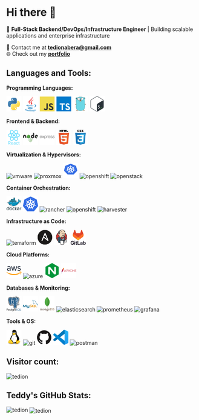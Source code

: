 # Hi there 👋

🔧 **Full-Stack Backend/DevOps/Infrastructure Engineer** | Building scalable applications and enterprise infrastructure

📧 Contact me at **tedionabera@gmail.com**  
🌐 Check out my **[portfolio](https://tedion.github.io/devops-portfolio/)**

## Languages and Tools:

**Programming Languages:**
<p align="left">
<img src="https://raw.githubusercontent.com/devicons/devicon/master/icons/python/python-original.svg" alt="python" width="40" height="40"/>
<img src="https://raw.githubusercontent.com/devicons/devicon/master/icons/java/java-original.svg" alt="java" width="40" height="40"/>
<img src="https://raw.githubusercontent.com/devicons/devicon/master/icons/javascript/javascript-original.svg" alt="javascript" width="40" height="40"/>
<img src="https://raw.githubusercontent.com/devicons/devicon/master/icons/typescript/typescript-original.svg" alt="typescript" width="40" height="40"/>
<img src="https://raw.githubusercontent.com/devicons/devicon/master/icons/go/go-original.svg" alt="go" width="40" height="40"/>
<img src="https://raw.githubusercontent.com/devicons/devicon/master/icons/bash/bash-original.svg" alt="bash" width="40" height="40"/>
</p>

**Frontend & Backend:**
<p align="left">
<img src="https://raw.githubusercontent.com/devicons/devicon/master/icons/react/react-original-wordmark.svg" alt="react" width="40" height="40"/>
<img src="https://raw.githubusercontent.com/devicons/devicon/master/icons/nodejs/nodejs-original-wordmark.svg" alt="nodejs" width="40" height="40"/>
<img src="https://raw.githubusercontent.com/devicons/devicon/master/icons/express/express-original-wordmark.svg" alt="express" width="40" height="40"/>
<img src="https://raw.githubusercontent.com/devicons/devicon/master/icons/html5/html5-original-wordmark.svg" alt="html5" width="40" height="40"/>
<img src="https://raw.githubusercontent.com/devicons/devicon/master/icons/css3/css3-original-wordmark.svg" alt="css3" width="40" height="40"/>
</p>

**Virtualization & Hypervisors:**
<p align="left">
<img src="https://www.vectorlogo.zone/logos/vmware/vmware-icon.svg" alt="vmware" width="40" height="40"/>
<img src="https://www.vectorlogo.zone/logos/proxmox/proxmox-icon.svg" alt="proxmox" width="40" height="40"/>
<img src="https://raw.githubusercontent.com/cncf/artwork/master/projects/kubernetes/icon/color/kubernetes-icon-color.svg" alt="xcp-ng" width="40" height="40"/>
<img src="https://www.vectorlogo.zone/logos/redhat/redhat-icon.svg" alt="openshift" width="40" height="40"/>
<img src="https://www.vectorlogo.zone/logos/openstack/openstack-icon.svg" alt="openstack" width="40" height="40"/>
</p>

**Container Orchestration:**
<p align="left">
<img src="https://raw.githubusercontent.com/devicons/devicon/master/icons/docker/docker-original-wordmark.svg" alt="docker" width="40" height="40"/>
<img src="https://raw.githubusercontent.com/devicons/devicon/master/icons/kubernetes/kubernetes-plain.svg" alt="kubernetes" width="40" height="40"/>
<img src="https://raw.githubusercontent.com/cncf/artwork/master/projects/rancher/icon/color/rancher-icon-color.svg" alt="rancher" width="40" height="40"/>
<img src="https://www.vectorlogo.zone/logos/redhat_openshift/redhat_openshift-icon.svg" alt="openshift" width="40" height="40"/>
<img src="https://avatars.githubusercontent.com/u/58804200?s=40&v=4" alt="harvester" width="40" height="40"/>
</p>

**Infrastructure as Code:**
<p align="left">
<img src="https://www.vectorlogo.zone/logos/terraformio/terraformio-icon.svg" alt="terraform" width="40" height="40"/>
<img src="https://raw.githubusercontent.com/devicons/devicon/master/icons/ansible/ansible-original.svg" alt="ansible" width="40" height="40"/>
<img src="https://raw.githubusercontent.com/devicons/devicon/master/icons/jenkins/jenkins-original.svg" alt="jenkins" width="40" height="40"/>
<img src="https://raw.githubusercontent.com/devicons/devicon/master/icons/gitlab/gitlab-original-wordmark.svg" alt="gitlab" width="40" height="40"/>
</p>

**Cloud Platforms:**
<p align="left">
<img src="https://raw.githubusercontent.com/devicons/devicon/master/icons/amazonwebservices/amazonwebservices-original-wordmark.svg" alt="aws" width="40" height="40"/>
<img src="https://www.vectorlogo.zone/logos/microsoft_azure/microsoft_azure-icon.svg" alt="azure" width="40" height="40"/>
<img src="https://raw.githubusercontent.com/devicons/devicon/master/icons/nginx/nginx-original.svg" alt="nginx" width="40" height="40"/>
<img src="https://raw.githubusercontent.com/devicons/devicon/master/icons/apache/apache-original-wordmark.svg" alt="apache" width="40" height="40"/>
</p>

**Databases & Monitoring:**
<p align="left">
<img src="https://raw.githubusercontent.com/devicons/devicon/master/icons/postgresql/postgresql-original-wordmark.svg" alt="postgresql" width="40" height="40"/>
<img src="https://raw.githubusercontent.com/devicons/devicon/master/icons/mysql/mysql-original-wordmark.svg" alt="mysql" width="40" height="40"/>
<img src="https://raw.githubusercontent.com/devicons/devicon/master/icons/mongodb/mongodb-original-wordmark.svg" alt="mongodb" width="40" height="40"/>
<img src="https://www.vectorlogo.zone/logos/elastic/elastic-icon.svg" alt="elasticsearch" width="40" height="40"/>
<img src="https://www.vectorlogo.zone/logos/prometheusio/prometheusio-icon.svg" alt="prometheus" width="40" height="40"/>
<img src="https://www.vectorlogo.zone/logos/grafana/grafana-icon.svg" alt="grafana" width="40" height="40"/>
</p>

**Tools & OS:**
<p align="left">
<img src="https://raw.githubusercontent.com/devicons/devicon/master/icons/linux/linux-original.svg" alt="linux" width="40" height="40"/>
<img src="https://www.vectorlogo.zone/logos/git-scm/git-scm-icon.svg" alt="git" width="40" height="40"/>
<img src="https://raw.githubusercontent.com/devicons/devicon/master/icons/github/github-original.svg" alt="github" width="40" height="40"/>
<img src="https://raw.githubusercontent.com/devicons/devicon/master/icons/vscode/vscode-original.svg" alt="vscode" width="40" height="40"/>
<img src="https://www.vectorlogo.zone/logos/getpostman/getpostman-icon.svg" alt="postman" width="40" height="40"/>
</p>

## Visitor count:
<p align="left"> <img src="https://komarev.com/ghpvc/?username=tedion&label=Profile%20views&color=0e75b6&style=flat" alt="tedion" /> </p>

## Teddy's GitHub Stats:
<p><img align="left" src="https://github-readme-stats.vercel.app/api/top-langs?username=tedion&show_icons=true&locale=en&layout=compact&theme=dark" alt="tedion" /></p>

<p>&nbsp;<img align="center" src="https://github-readme-stats.vercel.app/api?username=tedion&show_icons=true&locale=en&theme=dark" alt="tedion" /></p>
